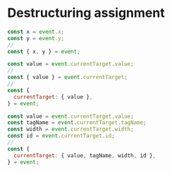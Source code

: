 # Destructuring assignment

```javascript
const x = event.x;
const y = event.y;
//
const { x, y } = event;
```

```javascript
const value = event.currentTarget.value;
//
const { value } = event.currentTarget;
//
const {
  currentTarget: { value },
} = event;
```

```javascript
const value = event.currentTarget.value;
const tagName = event.currentTarget.tagName;
const width = event.currentTarget.width;
const id = event.currentTarget.id;
//
const {
  currentTarget: { value, tagName, width, id },
} = event;
```
